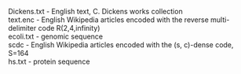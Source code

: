 Dickens.txt - English text, C. Dickens works collection\
text.enc - English Wikipedia articles encoded with the reverse multi-delimiter code R(2,4,infinity)\
ecoli.txt - genomic sequence\
scdc - English Wikipedia articles encoded with the (s, c)-dense code, S=164\
hs.txt - protein sequence
